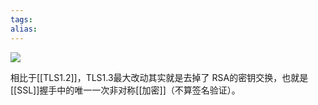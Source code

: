 ```yaml
---
tags: 
alias:
---
```

![](https://s2.51cto.com/images/blog/202207/15112202_62d0dd5ac1cae52955.png?x-oss-process=image/watermark,size_16,text_QDUxQ1RP5Y2a5a6i,color_FFFFFF,t_30,g_se,x_10,y_10,shadow_20,type_ZmFuZ3poZW5naGVpdGk=/format,webp/resize,m_fixed,w_1184)

相比于[[TLS1.2]]，TLS1.3最大改动其实就是去掉了 RSA的密钥交换，也就是[[SSL]]握手中的唯一一次非对称[[加密]]（不算签名验证）。